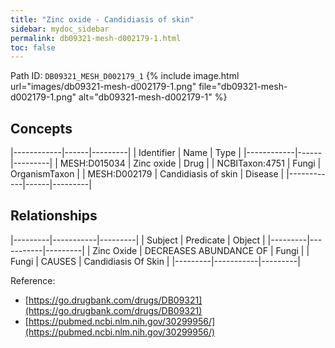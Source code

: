 ```yaml
---
title: "Zinc oxide - Candidiasis of skin"
sidebar: mydoc_sidebar
permalink: db09321-mesh-d002179-1.html
toc: false 
---
```



Path ID: `DB09321_MESH_D002179_1`
{% include image.html url="images/db09321-mesh-d002179-1.png" file="db09321-mesh-d002179-1.png" alt="db09321-mesh-d002179-1" %}

## Concepts

|------------|------|---------|
| Identifier | Name | Type    |
|------------|------|---------|
| MESH:D015034 | Zinc oxide | Drug |
| NCBITaxon:4751 | Fungi | OrganismTaxon |
| MESH:D002179 | Candidiasis of skin | Disease |
|------------|------|---------|

## Relationships

|---------|-----------|---------|
| Subject | Predicate | Object  |
|---------|-----------|---------|
| Zinc Oxide | DECREASES ABUNDANCE OF | Fungi |
| Fungi | CAUSES | Candidiasis Of Skin |
|---------|-----------|---------|

Reference: 
  - [https://go.drugbank.com/drugs/DB09321](https://go.drugbank.com/drugs/DB09321)
  - [https://pubmed.ncbi.nlm.nih.gov/30299956/](https://pubmed.ncbi.nlm.nih.gov/30299956/)
